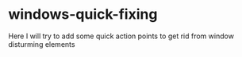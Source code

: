 # windows-quick-fixing
Here I will try to add some quick action points to get rid from window disturming elements

